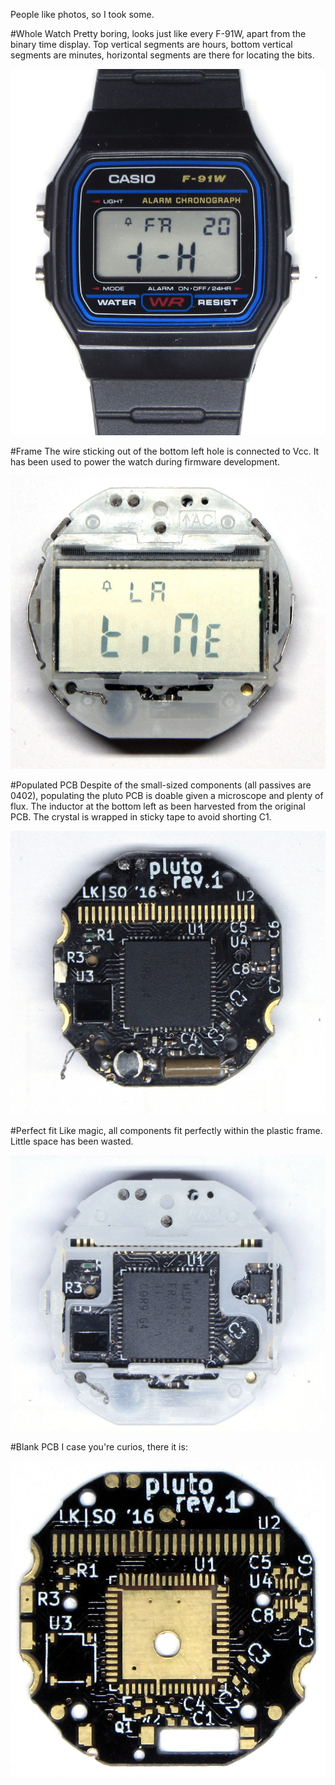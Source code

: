 People like photos, so I took some.

#Whole Watch
Pretty boring, looks just like every F-91W, apart from the binary time 
display.  Top vertical segments are hours, bottom vertical segments are 
minutes, horizontal segments are there for locating the bits.

![Watch](watch.jpg)

#Frame
The wire sticking out of the bottom left hole is connected to Vcc. It 
has been used to power the watch during firmware development.

![Frame](frame.jpg)

#Populated PCB
Despite of the small-sized components (all passives are 0402),
populating the pluto PCB is doable given a microscope and plenty of 
flux. The inductor at the bottom left as been harvested from the 
original PCB. The crystal is wrapped in sticky tape to avoid shorting C1.

![populated pcb](pcb.jpg)

#Perfect fit
Like magic, all components fit perfectly within the plastic frame. 
Little space has been wasted.

![perfectfit.jpg](perfectfit.jpg)

#Blank PCB
I case you're curios, there it is:

![blank pcb](blank.jpg)

